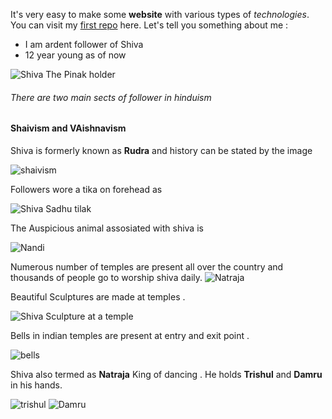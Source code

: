 It's very easy to make some **website** with various types of *technologies*. You can visit my [first repo](https://github.com/AniketTheGreat/AniketTheGreat.github.io) here.
Let's tell you something about me :
 * I am ardent follower of Shiva
 * 12 year young as of now


![Shiva The Pinak holder](pinakin.png)

###### There are two main sects of follower in hinduism
#### Shaivism and VAishnavism

Shiva is formerly known as **Rudra** and history can be stated by the image

![shaivism](Shaivism.jpg) 

Followers wore a tika on forehead as

![Shiva Sadhu tilak](sadhu.jpg) 


The Auspicious animal assosiated with shiva is

![Nandi](/nandi.jpg)

Numerous number of temples are present all over the country and thousands of people go to worship shiva daily.
![Natraja](natraja.png)


Beautiful Sculptures are made at temples .


![Shiva Sculpture at a temple](idol.jpg)

Bells in indian temples are present at entry and exit point .

![bells](bell.jpg)


Shiva also termed as **Natraja** King of dancing . He holds  **Trishul** and **Damru** in his hands.


![trishul](trishul.jpg)
![Damru](damru.jpg)


